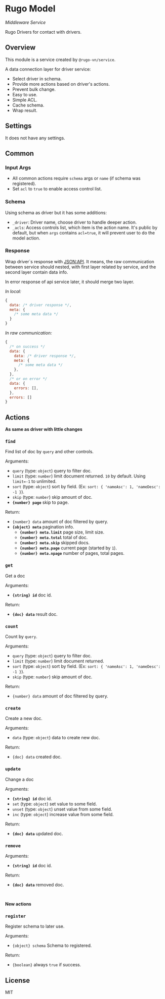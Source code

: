 # Rugo Model

_Middleware Service_

Rugo Drivers for contact with drivers.

## Overview

This module is a service created by `@rugo-vn/service`.

A data connection layer for driver service:

- Select driver in schema.
- Provide more actions based on driver's actions.
- Prevent bulk change.
- Easy to use.
- Simple ACL.
- Cache schema.
- Wrap result.

## Settings

It does not have any settings.

## Common

### Input Args

- All common actions require `schema` args or `name` (if schema was registered).
- Set `acl` to `true` to enable access control list.

### Schema

Using schema as driver but it has some additions:

- `_driver`: Driver name, choose driver to handle deeper action.
- `_acls`: Access controls list, which item is the action name. It's public by default, but when `args` contains `acl=true`, it will prevent user to do the model action.

### Response

Wrap driver`s response with [JSON:API](https://jsonapi.org/). It means, the raw communication between service should nested, with first layer related by service, and the second layer contain data info.

In error response of api service later, it should merge two layer.

_In local:_

```js
{
  data: /* driver response */,
  meta: {
    /* some meta data */
  }
}
```

_In raw communication:_

```js
{
  /* on success */
  data: {
    data: /* driver response */,
    meta: {
      /* some meta data */
    },
  },
  /* or on error */
  data: {
    errors: [],
  },
  errors: []
}
```

## Actions

**As same as driver with little changes**

### `find`

Find list of doc by `query` and other controls. 

Arguments:

- `query` (type: `object`) query to filter doc.
- `limit` (type: `number`) limit document returned. `10` by default. Using `limit=-1` to unlimited.
- `sort` (type: `object`) sort by field. (Ex: `sort: { 'nameAsc': 1, 'nameDesc': -1 }`).
- `skip` (type: `number`) skip amount of doc.
- **`{number} page`** skip to page.

Return: 

- `{number} data` amount of doc filtered by query.
- **`{object} meta`** pagination info.
  - **`{number} meta.limit`** page size, limit size.
  - **`{number} meta.total`** total of doc.
  - **`{number} meta.skip`** skipped docs.
  - **`{number} meta.page`** current page (started by `1`).
  - **`{number} meta.npage`** number of pages, total pages.

### `get`

Get a doc

Arguments:

- **`{string} id`** doc id.

Return: 

- **`{doc} data`** result doc.


### `count`

Count by `query`.

Arguments:

- `query` (type: `object`) query to filter doc.
- `limit` (type: `number`) limit document returned.
- `sort` (type: `object`) sort by field. (Ex: `sort: { 'nameAsc': 1, 'nameDesc': -1 }`).
- `skip` (type: `number`) skip amount of doc.

Return: 

- `{number} data` amount of doc filtered by query.

### `create`

Create a new doc.

Arguments:

- `data` (type: `object`) data to create new doc.

Return: 

- `{doc} data` created doc.

### `update`

Change a doc

Arguments:

- **`{string} id`** doc id.
- `set` (type: `object`) set value to some field.
- `unset` (type: `object`) unset value from some field.
- `inc` (type: `object`) increase value from some field.

Return: 

- **`{doc} data`** updated doc.

### `remove`

Arguments:

- **`{string} id`** doc id.

Return: 

- **`{doc} data`** removed doc.

<br />

**New actions**

### `register`

Register schema to later use.

Arguments: 

- `{object} schema` Schema to registered.

Return:

- `{boolean}` always `true` if success.

## License

MIT